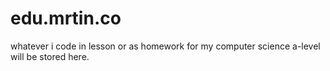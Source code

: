 # edu.mrtin.co

whatever i code in lesson or as homework for my computer science a-level will be stored here.
